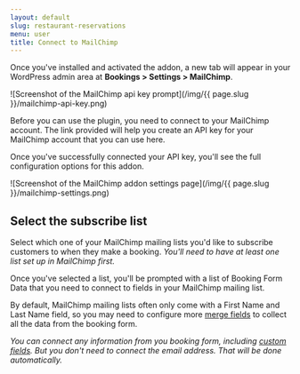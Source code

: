 ```yaml
---
layout: default
slug: restaurant-reservations
menu: user
title: Connect to MailChimp
---
```

Once you've installed and activated the addon, a new tab will appear in your WordPress admin area at **Bookings > Settings > MailChimp**.

![Screenshot of the MailChimp api key prompt](/img/{{ page.slug }}/mailchimp-api-key.png)

Before you can use the plugin, you need to connect to your MailChimp account. The link provided will help you create an API key for your MailChimp account that you can use here.

Once you've successfully connected your API key, you'll see the full configuration options for this addon.

![Screenshot of the MailChimp addon settings page](/img/{{ page.slug }}/mailchimp-settings.png)

## Select the subscribe list

Select which one of your MailChimp mailing lists you'd like to subscribe customers to when they make a booking. *You'll need to have at least one list set up in MailChimp first.*

Once you've selected a list, you'll be prompted with a list of Booking Form Data that you need to connect to fields in your MailChimp mailing list.

By default, MailChimp mailing lists often only come with a First Name and Last Name field, so you may need to configure more [merge fields](http://kb.mailchimp.com/article/getting-started-with-merge-tags) to collect all the data from the booking form.

*You can connect any information from you booking form, including [custom fields](../custom-fields). But you don't need to connect the email address. That will be done automatically.*
